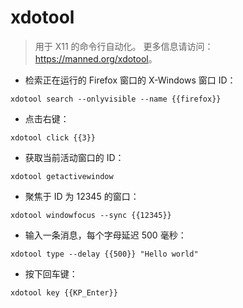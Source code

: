 # xdotool

> 用于 X11 的命令行自动化。
> 更多信息请访问：<https://manned.org/xdotool>。

- 检索正在运行的 Firefox 窗口的 X-Windows 窗口 ID：

`xdotool search --onlyvisible --name {{firefox}}`

- 点击右键：

`xdotool click {{3}}`

- 获取当前活动窗口的 ID：

`xdotool getactivewindow`

- 聚焦于 ID 为 12345 的窗口：

`xdotool windowfocus --sync {{12345}}`

- 输入一条消息，每个字母延迟 500 毫秒：

`xdotool type --delay {{500}} "Hello world"`

- 按下回车键：

`xdotool key {{KP_Enter}}`